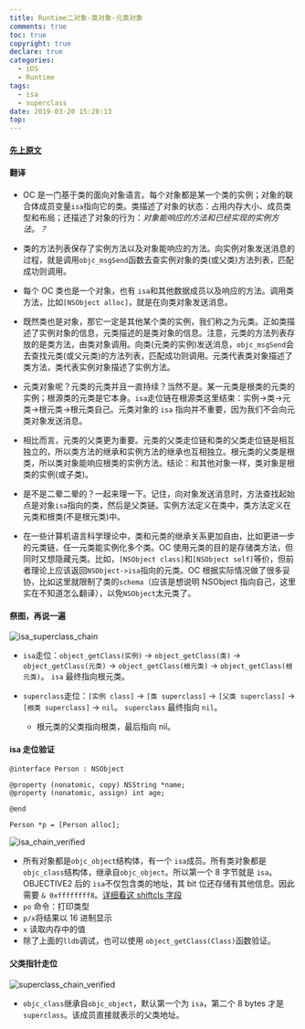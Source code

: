 ```yaml
---
title: Runtime二对象-类对象-元类对象
comments: true
toc: true
copyright: true
declare: true
categories:
  - iOS
  - Runtime
tags:
  - isa
  - superclass
date: 2019-03-20 15:28:13
top:
---
```


#### [先上原文](http://www.sealiesoftware.com/blog/archive/2009/04/14/objc_explain_Classes_and_metaclasses.html)
#### 翻译

* OC 是一门基于类的面向对象语言。每个对象都是某一个类的实例；对象的联合体成员变量`isa`指向它的类。类描述了对象的状态：占用内存大小、成员类型和布局；还描述了对象的行为：_对象能响应的方法和已经实现的实例方法。？_<!--more-->

* 类的方法列表保存了实例方法以及对象能响应的方法。向实例对象发送消息的过程，就是调用`objc_msgSend`函数去查实例对象的类(或父类)方法列表，匹配成功则调用。

* 每个 OC 类也是一个对象，也有 `isa`和其他数据成员以及响应的方法。调用类方法，比如`[NSObject alloc]`，就是在向类对象发送消息。

* 既然类也是对象，那它一定是其他某个类的实例，我们称之为元类。正如类描述了实例对象的信息，元类描述的是类对象的信息。注意，元类的方法列表存放的是类方法，由类对象调用。向类(元类的实例)发送消息，`objc_msgSend`会去查找元类(或父元类)的方法列表，匹配成功则调用。元类代表类对象描述了类方法，类代表实例对象描述了实例方法。

* 元类对象呢？元类的元类并且一直持续？当然不是。某一元类是根类的元类的实例；根源类的元类是它本身。`isa`走位链在根源类这里结束：实例->类->元类->根元类->根元类自己。元类对象的 `isa` 指向并不重要，因为我们不会向元类对象发送消息。

* 相比而言，元类的父类更为重要。元类的父类走位链和类的父类走位链是相互独立的，所以类方法的继承和实例方法的继承也互相独立。根元类的父类是根类，所以类对象能响应根类的实例方法。结论：和其他对象一样，类对象是根类的实例(或子类)。

* 是不是二晕二晕的？一起来理一下。记住，向对象发送消息时，方法查找起始点是对象`isa`指向的类，然后是父类链。实例方法定义在类中，类方法定义在元类和根类(不是根元类)中。

* 在一些计算机语言科学理论中，类和元类的继承关系更加自由，比如更进一步的元类链，任一元类能实例化多个类。OC 使用元类的目的是存储类方法，但同时又想隐藏元类。比如，`[NSObject class]`和`[NSObject self]`等价，但前者理论上应该返回`NSObject->isa`指向的元类。OC 根据实际情况做了很多妥协，比如这里就限制了类的`schema`（应该是想说明 NSObject 指向自己，这里实在不知道怎么翻译），以免`NSObject`太元类了。

#### 祭图，再说一遍
![isa_superclass_chain](https://i.loli.net/2019/03/20/5c91eb637d09c.png)

* `isa`走位：`object_getClass(实例)` -> `object_getClass(类)` -> `object_getClass(元类)` -> `object_getClass(根元类)` -> `object_getClass(根元类)`。 `isa` 最终指向根元类。

* `superclass`走位：`[实例 class]` -> `[类 superclass]` -> `[父类 superclass]` -> `[根类 superclass]` -> `nil`。 `superclass` 最终指向 `nil`。
    * 根元类的父类指向根类，最后指向 nil。

#### isa 走位验证

```objc Person.h 
@interface Person : NSObject

@property (nonatomic, copy) NSString *name;
@property (nonatomic, assign) int age;

@end
```
```objc ViewController.m
Person *p = [Person alloc];
```

![isa_chain_verified](https://i.loli.net/2019/03/20/5c91eb62f2b8a.jpg)

* 所有对象都是`objc_object`结构体，有一个 `isa`成员。所有类对象都是`objc_class`结构体，继承自`objc_object`。所以第一个 8 字节就是 `isa`。OBJECTIVE2 后的 `isa`不仅包含类的地址，其 bit 位还存储有其他信息。因此需要 `& 0xffffffff8`。[详细看这 shiftcls 字段](http://roastduck.xyz/article/iOS-non-pointer-isa.html)
* `po` 命令：打印类型
* `p/x`将结果以 16 进制显示
* `x` 读取内存中的值
* 除了上面的`lldb`调试，也可以使用 `object_getClass(Class)`函数验证。

#### 父类指针走位

![superclass_chain_verified](https://i.loli.net/2019/03/20/5c91eb6320a29.jpg)
* `objc_class`继承自`objc_object`，默认第一个为 `isa`，第二个 8 bytes 才是 `superclass`。该成员直接就表示的父类地址。
